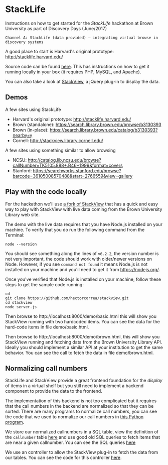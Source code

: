 # StackLife
Instructions on how to get started for the *StackLife* hackathon at Brown University as part of Discovery Days (June/2017)

    Channel A: StackLife (data provided) — integrating virtual browse in discovery systems

A good place to start is Harvard's original prototype: http://stacklife.harvard.edu/

Source code can be found [here](https://github.com/harvard-lil/stacklife). This has instructions on how to get it running locally in your box (it requires PHP, MySQL, and Apache).

You can also take a look at [StackView](https://github.com/harvard-lil/stackview/), a jQuery plug-in to display the data.


## Demos
A few sites using StackLife

* Harvard's original prototype: http://stacklife.harvard.edu/
* Brown (standalone): https://search.library.brown.edu/browse/b3130393
* Brown (in-place): https://search.library.brown.edu/catalog/b3130393?nearby=y
* Cornell: http://stackview.library.cornell.edu/

A few sites using something similar to allow browsing
* NCSU: http://catalog.lib.ncsu.edu/browse?callNumber=TK5105.888+.B46+1999&format=covers
* Stanford: https://searchworks.stanford.edu/browse?barcode=36105008570488&start=2766559&view=gallery


## Play with the code locally
For the hackathon we'll use [a fork of StackView](https://github.com/hectorcorrea/stackview) that has a quick and easy way to play with StackView with live data coming from the Brown University Library web site.

The demo with the live data requires that you have Node.js installed on your machine. To verify that you do run the following command from the Terminal:

```
node --version
```

You should see something along the lines of `v6.2.2`, the version number is not very important, the code should work with older/newer versions on Node. However, if you see `command not found` it means Node.js is not installed on your machine and you'll need to get it from https://nodejs.org/.

Once you've verified that Node.js is installed on your machine, follow these steps to get the sample code running:

```
cd
git clone https://github.com/hectorcorrea/stackview.git
cd stackview
node server.js
```

Then browse to http://localhost:8000/demo/basic.html this will show you StackView running with two hardcoded items. You can see the data for the hard-code items in file demo/basic.html.

Then browse to http://localhost:8000/demo/brown.html, this will show you StackView running and fetching data from the Brown University Library API. Ideally you should implement a similar API at your institution to get the same behavior. You can see the call to fetch the data in file demo/brown.html.


## Normalizing call numbers
StackLife and StackView provide a great frontend foundation for the *display* of items in a virtual shelf but you still need to implement a backend component to provide the data to the frontend.

The implementation of this backend is not too complicated but it requires that the call numbers in the backend are normalized so that they can be sorted. There are many programs to normalize call numbers, you can see the code that we used to normalize our call numbers in [this Python program](https://github.com/Brown-University-Library/bul-search/blob/master/misc/callnumber_norm/callnumbers.py).

We store our normalized callnumbers in a SQL table, view the definition of the `callnumber` table [here](https://github.com/Brown-University-Library/bul-search/blob/master/db/schema.rb) and use good old SQL queries to fetch items that are near a given callnumber. You can see the SQL queries [here](https://github.com/Brown-University-Library/bul-search/blob/master/app/models/callnumber.rb)

We use an controller to allow the StackView plug-in to fetch the data from our tables. You can see the code for this controller [here](https://github.com/Brown-University-Library/bul-search/blob/master/app/controllers/api_controller.rb).
